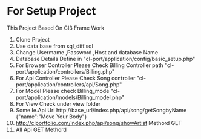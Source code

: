 # For Setup Project
 This Project Based On CI3 Frame Work
1. Clone Project
2. Use data base from sql_diff.sql
3. Change Usermame ,Password ,Host and database Name
4. Database Details Define in   "cl-port/application/config/basic_setup.php"
5. For Browser Controller Please Check  Billing Controller path "cl-port/application/controllers/Billing.php"
6. For Api Controller Please Check Song controller "cl-port/application/controllers/api/Song.php"
7. For Model Please check Billing_mode "cl-port/application/models/Billing_model.php"
8. For View Check under view folder
9. Some Ie.Api Url http://base_url/index.php/api/song/getSongbyName
	{"name":"Move Your Body"}
10. http://clportfolio.com/index.php/api/song/showArtist
Methord GET
11. All Api GET Methord
